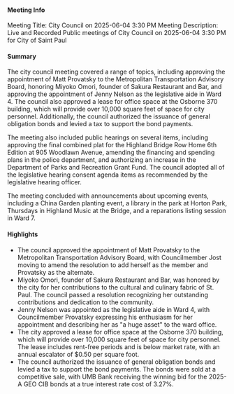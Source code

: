 #### Meeting Info
Meeting Title: City Council on 2025-06-04 3:30 PM
Meeting Description: Live and Recorded Public meetings of City Council on 2025-06-04 3:30 PM for City of Saint Paul

#### Summary

The city council meeting covered a range of topics, including approving the appointment of Matt Provatsky to the Metropolitan Transportation Advisory Board, honoring Miyoko Omori, founder of Sakura Restaurant and Bar, and approving the appointment of Jenny Nelson as the legislative aide in Ward 4. The council also approved a lease for office space at the Osborne 370 building, which will provide over 10,000 square feet of space for city personnel. Additionally, the council authorized the issuance of general obligation bonds and levied a tax to support the bond payments.

The meeting also included public hearings on several items, including approving the final combined plat for the Highland Bridge Row Home 6th Edition at 905 Woodlawn Avenue, amending the financing and spending plans in the police department, and authorizing an increase in the Department of Parks and Recreation Grant Fund. The council adopted all of the legislative hearing consent agenda items as recommended by the legislative hearing officer.

The meeting concluded with announcements about upcoming events, including a China Garden planting event, a library in the park at Horton Park, Thursdays in Highland Music at the Bridge, and a reparations listing session in Ward 7.

#### Highlights

* The council approved the appointment of Matt Provatsky to the Metropolitan Transportation Advisory Board, with Councilmember Jost moving to amend the resolution to add herself as the member and Provatsky as the alternate.
* Miyoko Omori, founder of Sakura Restaurant and Bar, was honored by the city for her contributions to the cultural and culinary fabric of St. Paul. The council passed a resolution recognizing her outstanding contributions and dedication to the community.
* Jenny Nelson was appointed as the legislative aide in Ward 4, with Councilmember Provatsky expressing his enthusiasm for her appointment and describing her as "a huge asset" to the ward office.
* The city approved a lease for office space at the Osborne 370 building, which will provide over 10,000 square feet of space for city personnel. The lease includes rent-free periods and is below market rate, with an annual escalator of $0.50 per square foot.
* The council authorized the issuance of general obligation bonds and levied a tax to support the bond payments. The bonds were sold at a competitive sale, with UMB Bank receiving the winning bid for the 2025-A GEO CIB bonds at a true interest rate cost of 3.27%.

